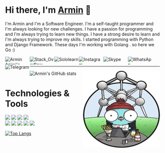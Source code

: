 # Hi there, I'm [Armin](https://arminazimi.github.io/p/) 👋

<p>I'm Armin and I'm a Software Engineer. I'm a self-taught programmer and I'm always looking for new challenges. I have a passion for programming and I'm always trying to learn new things. I have a strong desire to learn and I'm always trying to improve my skills. I started programming with Python and Django Framework. These days I'm working with Golang . so here we Go :)</p>


<a href="https://www.linkedin.com/in/armin-azimi/">
  <img align="left" alt="Armin Azimi's LinkedIN" src="https://img.shields.io/badge/LinkedIn-0077B5?style=for-the-badge&logo=linkedin&logoColor=white"  width="80px"  height="25px" />
</a>
<a href="https://stackoverflow.com/users/11160927/armin-azimi">
  <img align="left" alt="Stack_Overflow" src="https://img.shields.io/badge/Stack_Overflow-FE7A16?style=for-the-badge&logo=stack-overflow&logoColor=white"  width="80px"  height="25px" />
</a>
<a href="https://www.sololearn.com/profile/6371063">
  <img align="left" alt="Sololearn" src="https://img.shields.io/badge/-Sololearn-3a464b?style=for-the-badge&logo=Sololearn&logoColor=white"  width="80px"  height="25px" />
</a>
<a href="https://www.instagram.com/ar3enick/">
  <img align="left" alt="Instagram" src="https://img.shields.io/badge/Instagram-E4405F?style=for-the-badge&logo=instagram&logoColor=white"  width="80px"  height="25px" />
</a>
<a href="https://join.skype.com/invite/hzWnNNaIMNO5">
  <img align="left" alt="Skype" src="https://img.shields.io/badge/Skype-blue?style=for-the-badge&logo=skype&logoColor=white" width="80px"  height="25px" />
</a>
<a href="https://api.whatsapp.com/send?phone=9809128582848">
  <img align="left" alt="WhatsApp" src="https://img.shields.io/badge/WhatsApp-25D366?style=for-the-badge&logo=whatsapp&logoColor=white"  width="80px"  height="25px" />
</a>
<a href="https://t.me/Arminimum">
  <img align="left" alt="Telegram" src="https://img.shields.io/badge/Telegram-2CA5E0?style=for-the-badge&logo=telegram&logoColor=white"  width="80px"  height="25px" />
</a>

<br>
<hr>

![Armin's GitHub stats](https://github-readme-stats.vercel.app/api?username=arminazimi&show_icons=true&theme=dracula)
<img align="right" alt="wallpaper" src="https://github.com/arminazimi/arminazimi/blob/main/BELGIUM.png"  width="250px"  height="250px" />
<br>
# Technologies & Tools




![](https://img.shields.io/badge/Go-00ADD8?style=for-the-badge&logo=go&logoColor=white)
![](https://img.shields.io/badge/Python-3776AB?style=for-the-badge&logo=python&logoColor=white)
![](https://img.shields.io/badge/PostgreSQL-316192?style=for-the-badge&logo=postgresql&logoColor=white)
![](https://img.shields.io/badge/MongoDB-4EA94B?style=for-the-badge&logo=mongodb&logoColor=white)
<br>
![](https://img.shields.io/badge/MariaDB-003545?style=for-the-badge&logo=mariadb&logoColor=white)
![](https://img.shields.io/badge/Flutter-02569B?style=for-the-badge&logo=flutter&logoColor=white)
![](https://img.shields.io/badge/Django-092E20?style=for-the-badge&logo=django&logoColor=white)
![](https://img.shields.io/badge/Git-F05032?style=for-the-badge&logo=git&logoColor=white)
![](https://img.shields.io/badge/Linux-FCC624?style=for-the-badge&logo=linux&logoColor=black)

[![Top Langs](https://github-readme-stats.vercel.app/api/top-langs/?username=arminazimi&layout=compact&theme=dracula)](https://github.com/anuraghazra/github-readme-stats)



